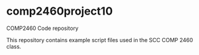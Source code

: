# comp2460project10
COMP2460 Code repository

This repository contains example script files used in the SCC COMP 2460 class.
